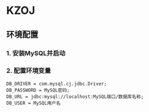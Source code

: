 # KZOJ

## 环境配置

### 1. 安装MySQL并启动

### 2. 配置环境变量
```
DB_DRIVER = com.mysql.cj.jdbc.Driver;
DB_PASSWORD = MySQL密码;
DB_URL = jdbc:mysql://localhost:MySQL端口/数据库名称;
DB_USER = MySQL用户名
```
